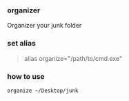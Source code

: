### organizer
Organizer your junk folder

### set alias

> alias organize="/path/to/cmd.exe"


### how to use

`organize ~/Desktop/junk `

